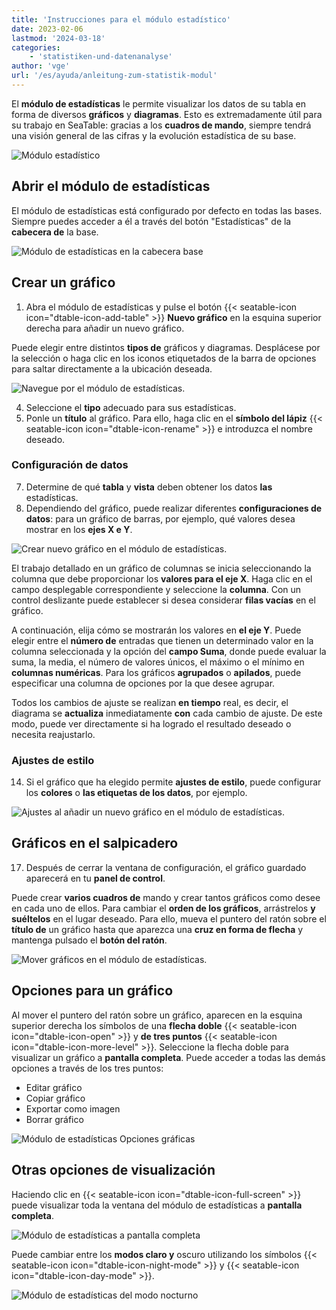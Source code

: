 ```yaml
---
title: 'Instrucciones para el módulo estadístico'
date: 2023-02-06
lastmod: '2024-03-18'
categories:
    - 'statistiken-und-datenanalyse'
author: 'vge'
url: '/es/ayuda/anleitung-zum-statistik-modul'
---
```


El **módulo de estadísticas** le permite visualizar los datos de su tabla en forma de diversos **gráficos** y **diagramas**. Esto es extremadamente útil para su trabajo en SeaTable: gracias a los **cuadros de mando**, siempre tendrá una visión general de las cifras y la evolución estadística de su base.

![Módulo estadístico](images/erweitertes-statistik-plugin-release-notes.gif)

## Abrir el módulo de estadísticas

El módulo de estadísticas está configurado por defecto en todas las bases. Siempre puedes acceder a él a través del botón "Estadísticas" de la **cabecera de** la base.

![Módulo de estadísticas en la cabecera base](images/statistic-plugin-in-base-header.jpg)

## Crear un gráfico

1. Abra el módulo de estadísticas y pulse el botón {{< seatable-icon icon="dtable-icon-add-table" >}} **Nuevo gráfico** en la esquina superior derecha para añadir un nuevo gráfico.

Puede elegir entre distintos **tipos de** gráficos y diagramas. Desplácese por la selección o haga clic en los iconos etiquetados de la barra de opciones para saltar directamente a la ubicación deseada.

![Navegue por el módulo de estadísticas.](images/Navigieren-im-Statistik-Plugin-1.png)

4. Seleccione el **tipo** adecuado para sus estadísticas.
5. Ponle un **título** al gráfico. Para ello, haga clic en el **símbolo del lápiz** {{< seatable-icon icon="dtable-icon-rename" >}} e introduzca el nombre deseado.

### Configuración de datos

7. Determine de qué **tabla** y **vista** deben obtener los datos **las** estadísticas.
8. Dependiendo del gráfico, puede realizar diferentes **configuraciones de datos**: para un gráfico de barras, por ejemplo, qué valores desea mostrar en los **ejes X e Y**.

![Crear nuevo gráfico en el módulo de estadísticas.](images/Dateneinstellungen.png)

El trabajo detallado en un gráfico de columnas se inicia seleccionando la columna que debe proporcionar los **valores para el eje X**. Haga clic en el campo desplegable correspondiente y seleccione la **columna**. Con un control deslizante puede establecer si desea considerar **filas vacías** en el gráfico.

A continuación, elija cómo se mostrarán los valores en **el eje Y**. Puede elegir entre el **número de** entradas que tienen un determinado valor en la columna seleccionada y la opción del **campo Suma**, donde puede evaluar la suma, la media, el número de valores únicos, el máximo o el mínimo en **columnas numéricas**. Para los gráficos **agrupados** o **apilados**, puede especificar una columna de opciones por la que desee agrupar.

Todos los cambios de ajuste se realizan **en tiempo** real, es decir, el diagrama se **actualiza** inmediatamente **con** cada cambio de ajuste. De este modo, puede ver directamente si ha logrado el resultado deseado o necesita reajustarlo.

### Ajustes de estilo

14. Si el gráfico que ha elegido permite **ajustes de estilo**, puede configurar los **colores** o **las etiquetas de los datos**, por ejemplo.

![Ajustes al añadir un nuevo gráfico en el módulo de estadísticas.](images/Stileinstellungen.png)

## Gráficos en el salpicadero

17. Después de cerrar la ventana de configuración, el gráfico guardado aparecerá en tu **panel de control**.

Puede crear **varios cuadros de** mando y crear tantos gráficos como desee en cada uno de ellos. Para cambiar el **orden de los gráficos**, arrástrelos **y suéltelos** en el lugar deseado. Para ello, mueva el puntero del ratón sobre el **título de** un gráfico hasta que aparezca una **cruz en forma de flecha** y mantenga pulsado el **botón del ratón**.

![Mover gráficos en el módulo de estadísticas.](images/Dashboard_Sortierung_Statistik-Plugin.gif)

## Opciones para un gráfico

Al mover el puntero del ratón sobre un gráfico, aparecen en la esquina superior derecha los símbolos de una **flecha doble** {{< seatable-icon icon="dtable-icon-open" >}} y **de tres puntos** {{< seatable-icon icon="dtable-icon-more-level" >}}. Seleccione la flecha doble para visualizar un gráfico a **pantalla completa**. Puede acceder a todas las demás opciones a través de los tres puntos:

- Editar gráfico
- Copiar gráfico
- Exportar como imagen
- Borrar gráfico

![Módulo de estadísticas Opciones gráficas](images/Statistik-Plugin-Grafik-Optionen.gif)

## Otras opciones de visualización

Haciendo clic en {{< seatable-icon icon="dtable-icon-full-screen" >}} puede visualizar toda la ventana del módulo de estadísticas a **pantalla completa**.

![Módulo de estadísticas a pantalla completa](images/Statistik-Plugin-Vollbildmodus.gif)

Puede cambiar entre los **modos claro y** oscuro utilizando los símbolos {{< seatable-icon icon="dtable-icon-night-mode" >}} y {{< seatable-icon icon="dtable-icon-day-mode" >}}.

![Módulo de estadísticas del modo nocturno](images/Statistik-Plugin-dark-mode.png)
